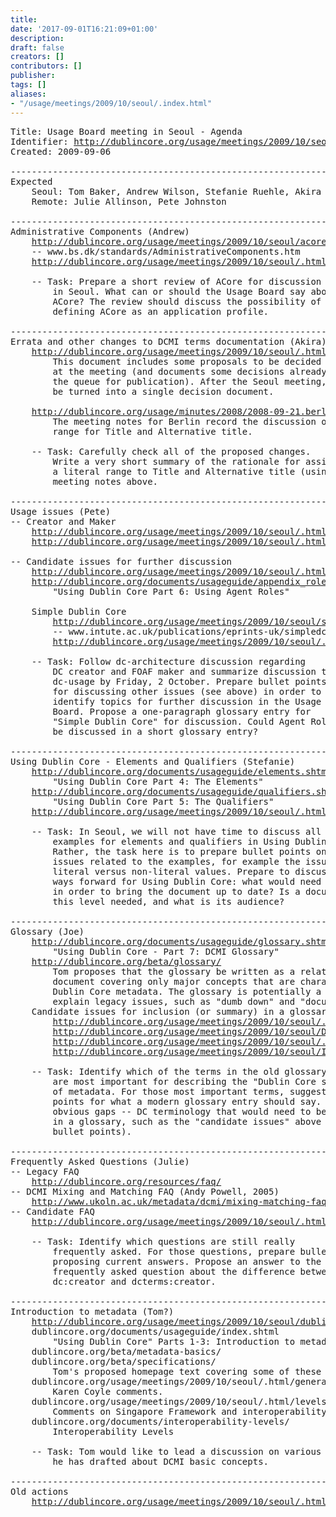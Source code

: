 ```yaml
---
title: 
date: '2017-09-01T16:21:09+01:00'
description: 
draft: false
creators: []
contributors: []
publisher: 
tags: []
aliases:
- "/usage/meetings/2009/10/seoul/.index.html"
---
```


<pre>
Title: Usage Board meeting in Seoul - Agenda
Identifier: <a href="/usage/meetings/2009/10/seoul/.index.html">http://dublincore.org/usage/meetings/2009/10/seoul/.index.html</a>
Created: 2009-09-06

----------------------------------------------------------------------
Expected
    Seoul: Tom Baker, Andrew Wilson, Stefanie Ruehle, Akira Miyazawa, Joe Tennis
    Remote: Julie Allinson, Pete Johnston

----------------------------------------------------------------------
Administrative Components (Andrew)
    <a href="/usage/meetings/2009/10/seoul/acore.pdf">http://dublincore.org/usage/meetings/2009/10/seoul/acore.pdf</a>
    -- www.bs.dk/standards/AdministrativeComponents.htm
    <a href="/usage/meetings/2009/10/seoul/.html/acore-email-digest.html">http://dublincore.org/usage/meetings/2009/10/seoul/.html/acore-email-digest.html</a>

    -- Task: Prepare a short review of ACore for discussion
        in Seoul. What can or should the Usage Board say about
        ACore? The review should discuss the possibility of
        defining ACore as an application profile.

----------------------------------------------------------------------
Errata and other changes to DCMI terms documentation (Akira)
    <a href="/usage/meetings/2009/10/seoul/.html/errata.html">http://dublincore.org/usage/meetings/2009/10/seoul/.html/errata.html</a>
        This document includes some proposals to be decided formally 
        at the meeting (and documents some decisions already and in 
        the queue for publication). After the Seoul meeting, this will
        be turned into a single decision document.

    <a href="http://dublincore.org/usage/minutes/2008/2008-09-21.berlin-5Etc.html">http://dublincore.org/usage/minutes/2008/2008-09-21.berlin-5Etc.html</a>
        The meeting notes for Berlin record the discussion of the literal
        range for Title and Alternative title.

    -- Task: Carefully check all of the proposed changes.
        Write a very short summary of the rationale for assigning
        a literal range to Title and Alternative title (using the 
        meeting notes above.

----------------------------------------------------------------------
Usage issues (Pete)
-- Creator and Maker
    <a href="/usage/meetings/2009/10/seoul/.html/dccreator.html">http://dublincore.org/usage/meetings/2009/10/seoul/.html/dccreator.html</a>
    <a href="/usage/meetings/2009/10/seoul/.html/foaf-maker.html">http://dublincore.org/usage/meetings/2009/10/seoul/.html/foaf-maker.html</a>

-- Candidate issues for further discussion
    <a href="/usage/meetings/2009/10/seoul/.html/dcidentifier.html">http://dublincore.org/usage/meetings/2009/10/seoul/.html/dcidentifier.html</a>
    <a href="http://dublincore.org/documents/usageguide/appendix_roles.shtml">http://dublincore.org/documents/usageguide/appendix_roles.shtml</a>
        "Using Dublin Core Part 6: Using Agent Roles"

    Simple Dublin Core
        <a href="/usage/meetings/2009/10/seoul/simpledc-guidelines.pdf">http://dublincore.org/usage/meetings/2009/10/seoul/simpledc-guidelines.pdf</a>
        -- www.intute.ac.uk/publications/eprints-uk/simpledc-guidelines.html
        <a href="/usage/meetings/2009/10/seoul/.html/simpledc.html">http://dublincore.org/usage/meetings/2009/10/seoul/.html/simpledc.html</a>

    -- Task: Follow dc-architecture discussion regarding
        DC creator and FOAF maker and summarize discussion to
        dc-usage by Friday, 2 October. Prepare bullet points
        for discussing other issues (see above) in order to
        identify topics for further discussion in the Usage
        Board. Propose a one-paragraph glossary entry for
        "Simple Dublin Core" for discussion. Could Agent Roles
        be discussed in a short glossary entry?

----------------------------------------------------------------------
Using Dublin Core - Elements and Qualifiers (Stefanie)
    <a href="http://dublincore.org/documents/usageguide/elements.shtml">http://dublincore.org/documents/usageguide/elements.shtml</a>
        "Using Dublin Core Part 4: The Elements"
    <a href="http://dublincore.org/documents/usageguide/qualifiers.shtml">http://dublincore.org/documents/usageguide/qualifiers.shtml</a>
        "Using Dublin Core Part 5: The Qualifiers"
    <a href="/usage/meetings/2009/10/seoul/.html/usingdc.html">http://dublincore.org/usage/meetings/2009/10/seoul/.html/usingdc.html</a>

    -- Task: In Seoul, we will not have time to discuss all of the 
        examples for elements and qualifiers in Using Dublin Core.
        Rather, the task here is to prepare bullet points on general
        issues related to the examples, for example the issue of
        literal versus non-literal values. Prepare to discuss possible
        ways forward for Using Dublin Core: what would need to be done
        in order to bring the document up to date? Is a document at
        this level needed, and what is its audience?

----------------------------------------------------------------------
Glossary (Joe)
    <a href="http://dublincore.org/documents/usageguide/glossary.shtml">http://dublincore.org/documents/usageguide/glossary.shtml</a>
        "Using Dublin Core - Part 7: DCMI Glossary" 
    <a href="/beta/glossary/">http://dublincore.org/beta/glossary/</a>
        Tom proposes that the glossary be written as a relatively short
        document covering only major concepts that are characteristic of
        Dublin Core metadata. The glossary is potentially a good place to
        explain legacy issues, such as "dumb down" and "document-like object".
    Candidate issues for inclusion (or summary) in a glossary:
        <a href="/usage/meetings/2009/10/seoul/.html/dumbdown.html">http://dublincore.org/usage/meetings/2009/10/seoul/.html/dumbdown.html</a>
        <a href="/usage/meetings/2009/10/seoul/DumbDownNotes.htm">http://dublincore.org/usage/meetings/2009/10/seoul/DumbDownNotes.htm</a>
        <a href="/usage/meetings/2009/10/seoul/.html/dlo.html">http://dublincore.org/usage/meetings/2009/10/seoul/.html/dlo.html</a>
        <a href="/usage/meetings/2009/10/seoul/IssuesWithCoverage.htm">http://dublincore.org/usage/meetings/2009/10/seoul/IssuesWithCoverage.htm</a>

    -- Task: Identify which of the terms in the old glossary
        are most important for describing the "Dublin Core style"
        of metadata. For those most important terms, suggest bullet
        points for what a modern glossary entry should say. Flag any
        obvious gaps -- DC terminology that would need to be covered
        in a glossary, such as the "candidate issues" above (and suggest
        bullet points).

----------------------------------------------------------------------
Frequently Asked Questions (Julie)
-- Legacy FAQ
    <a href="http://dublincore.org/resources/faq/">http://dublincore.org/resources/faq/</a>
-- DCMI Mixing and Matching FAQ (Andy Powell, 2005)
    <a href="http://www.ukoln.ac.uk/metadata/dcmi/mixing-matching-faq/">http://www.ukoln.ac.uk/metadata/dcmi/mixing-matching-faq/</a>
-- Candidate FAQ
    <a href="/usage/meetings/2009/10/seoul/.html/range.html">http://dublincore.org/usage/meetings/2009/10/seoul/.html/range.html</a>

    -- Task: Identify which questions are still really
        frequently asked. For those questions, prepare bullet points
        proposing current answers. Propose an answer to the
        frequently asked question about the difference between
        dc:creator and dcterms:creator.

----------------------------------------------------------------------
Introduction to metadata (Tom?)
    <a href="/usage/meetings/2009/10/seoul/dublincore-org-beta-pages.pdf">http://dublincore.org/usage/meetings/2009/10/seoul/dublincore-org-beta-pages.pdf</a>
    dublincore.org/documents/usageguide/index.shtml
        "Using Dublin Core" Parts 1-3: Introduction to metadata
    dublincore.org/beta/metadata-basics/
    dublincore.org/beta/specifications/
        Tom's proposed homepage text covering some of these issues.
    dublincore.org/usage/meetings/2009/10/seoul/.html/general.html
        Karen Coyle comments.
    dublincore.org/usage/meetings/2009/10/seoul/.html/levels.html
        Comments on Singapore Framework and interoperability level issues.
    dublincore.org/documents/interoperability-levels/
        Interoperability Levels

    -- Task: Tom would like to lead a discussion on various texts
        he has drafted about DCMI basic concepts.

----------------------------------------------------------------------
Old actions
    <a href="/usage/meetings/2009/10/seoul/.html/oldactions.html">http://dublincore.org/usage/meetings/2009/10/seoul/.html/oldactions.html</a>
</pre>
